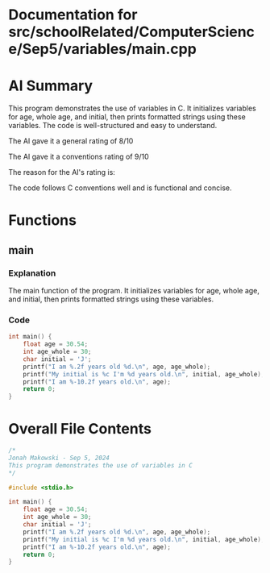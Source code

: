 # Documentation for src/schoolRelated/ComputerScience/Sep5/variables/main.cpp

# AI Summary
This program demonstrates the use of variables in C. It initializes variables for age, whole age, and initial, then prints formatted strings using these variables. The code is well-structured and easy to understand.

The AI gave it a general rating of 8/10

The AI gave it a conventions rating of 9/10

The reason for the AI's rating is:

The code follows C conventions well and is functional and concise.
# Functions

## main
### Explanation
The main function of the program. It initializes variables for age, whole age, and initial, then prints formatted strings using these variables.
### Code
```c
int main() {
    float age = 30.54;
    int age_whole = 30;
    char initial = 'J';
    printf("I am %.2f years old %d.\n", age, age_whole);
    printf("My initial is %c I'm %d years old.\n", initial, age_whole);
    printf("I am %-10.2f years old.\n", age);
    return 0;
}
```
# Overall File Contents
```c
/*
Jonah Makowski - Sep 5, 2024
This program demonstrates the use of variables in C
*/

#include <stdio.h>

int main() {
    float age = 30.54;
    int age_whole = 30;
    char initial = 'J';
    printf("I am %.2f years old %d.\n", age, age_whole);
    printf("My initial is %c I'm %d years old.\n", initial, age_whole);
    printf("I am %-10.2f years old.\n", age);
    return 0;
}

```
